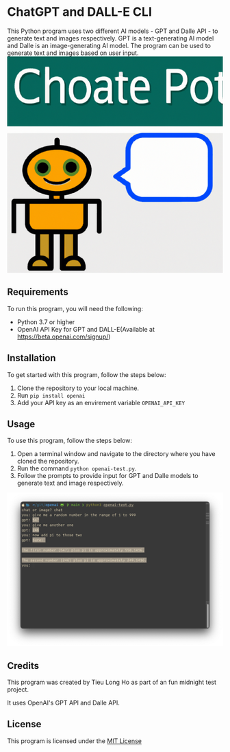 # ChatGPT and DALL-E CLI

This Python program uses two different AI models - GPT and Dalle API - to generate text and images respectively. GPT is a text-generating AI model and Dalle is an image-generating AI model. The program can be used to generate text and images based on user input.
![logo](resources/images/logo.jpg)

## Requirements

To run this program, you will need the following:

- Python 3.7 or higher
- OpenAI API Key for GPT and DALL-E(Available at https://beta.openai.com/signup/)

## Installation

To get started with this program, follow the steps below:

1. Clone the repository to your local machine.
2. Run `pip install openai`
3. Add your API key as an envirement variable `OPENAI_API_KEY`

## Usage

To use this program, follow the steps below:

1. Open a terminal window and navigate to the directory where you have cloned the repository.
2. Run the command `python openai-test.py`.
3. Follow the prompts to provide input for GPT and Dalle models to generate text and image respectively.

<img src="resources/images/demo.jpg" width="600">

## Credits

This program was created by Tieu Long Ho as part of an fun midnight test project.

It uses OpenAI's GPT API and Dalle API.

## License

This program is licensed under the [MIT License](https://opensource.org/licenses/MIT)

